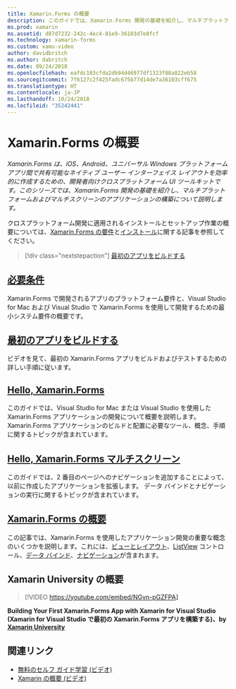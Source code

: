 ```yaml
---
title: Xamarin.Forms の概要
description: このガイドでは、Xamarin.Forms 開発の基礎を紹介し、マルチプラットフォームとマルチスクリーンのアプリケーションの構築について説明します。
ms.prod: xamarin
ms.assetid: d87d7232-242c-4ec4-81e9-36103d7e8fcf
ms.technology: xamarin-forms
ms.custom: xamu-video
author: davidbritch
ms.author: dabritch
ms.date: 09/24/2018
ms.openlocfilehash: eafdc103cfda2db94d46977df1323f88a822eb58
ms.sourcegitcommit: 7f6127c2f425fadc675b77d14de7a36103cff675
ms.translationtype: HT
ms.contentlocale: ja-JP
ms.lasthandoff: 10/24/2018
ms.locfileid: "35242441"
---
```

# <a name="get-started-with-xamarinforms"></a>Xamarin.Forms の概要

_Xamarin.Forms は、iOS、Android、ユニバーサル Windows プラットフォーム アプリ間で共有可能なネイティブ ユーザー インターフェイス レイアウトを効率的に作成するための、開発者向けクロスプラットフォーム UI ツールキットです。このシリーズでは、Xamarin.Forms 開発の基礎を紹介し、マルチプラットフォームおよびマルチスクリーンのアプリケーションの構築について説明します。_

クロスプラットフォーム開発に適用されるインストールとセットアップ作業の概要については、[Xamarin.Forms の要件](installation.md)と[インストール](~/cross-platform/get-started/installation/index.md)に関する記事を参照してください。

> [!div class="nextstepaction"]
> [最初のアプリをビルドする](~/xamarin-forms/get-started/first-app/index.md)

## <a name="requirementsinstallationmd"></a>[必要条件](installation.md)

Xamarin.Forms で開発されるアプリのプラットフォーム要件と、Visual Studio for Mac および Visual Studio で Xamarin.Forms を使用して開発するための最小システム要件の概要です。

## <a name="build-your-first-appfirst-appindexmd"></a>[最初のアプリをビルドする](first-app/index.md)

ビデオを見て、最初の Xamarin.Forms アプリをビルドおよびテストするための詳しい手順に従います。

## <a name="hello-xamarinformshello-xamarin-formsindexmd"></a>[Hello, Xamarin.Forms](hello-xamarin-forms/index.md)

このガイドでは、Visual Studio for Mac または Visual Studio を使用した Xamarin.Forms アプリケーションの開発について概要を説明します。 Xamarin.Forms アプリケーションのビルドと配置に必要なツール、概念、手順に関するトピックが含まれています。

## <a name="hello-xamarinforms-multiscreenhello-xamarin-forms-multiscreenindexmd"></a>[Hello, Xamarin.Forms マルチスクリーン](hello-xamarin-forms-multiscreen/index.md)

このガイドでは、2 番目のページへのナビゲーションを追加することによって、以前に作成したアプリケーションを拡張します。 データ バインドとナビゲーションの実行に関するトピックが含まれています。

## <a name="introduction-to-xamarinformsintroduction-to-xamarin-formsmd"></a>[Xamarin.Forms の概要](introduction-to-xamarin-forms.md)

この記事では、Xamarin.Forms を使用したアプリケーション開発の重要な概念のいくつかを説明します。これには、[ビューとレイアウト](~/xamarin-forms/get-started/introduction-to-xamarin-forms.md#user-interface)、[ListView](~/xamarin-forms/get-started/introduction-to-xamarin-forms.md#lists-in-xamarinforms) コントロール、[データ バインド](~/xamarin-forms/get-started/introduction-to-xamarin-forms.md#data-binding)、[ナビゲーション](~/xamarin-forms/get-started/introduction-to-xamarin-forms.md#navigation)が含まれます。

## <a name="get-started-with-xamarin-university"></a>Xamarin University の概要

> [!VIDEO https://youtube.com/embed/NGvn-pGZFPA]

**Building Your First Xamarin.Forms App with Xamarin for Visual Studio (Xamarin for Visual Studio で最初の Xamarin.Forms アプリを構築する)、by [Xamarin University](https://university.xamarin.com)**

## <a name="related-links"></a>関連リンク

- [無料のセルフ ガイド学習 (ビデオ)](https://university.xamarin.com/self-guided)
- [Xamarin の概要 (ビデオ)](https://developer.xamarin.com/videos/)

